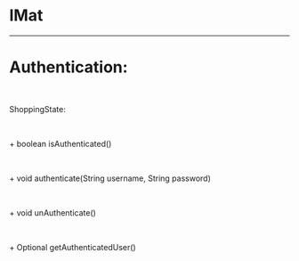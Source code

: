 # IMat
<hr>
<h1>Authentication: </h1><br/>
<p>  ShoppingState: </p><br/>
<p>    + boolean isAuthenticated() </p><br/>
<p>    + void authenticate(String username, String password) </p><br/>
<p>    + void unAuthenticate() </p><br/>
<p>    + Optional<User> getAuthenticatedUser() </p><br/>
